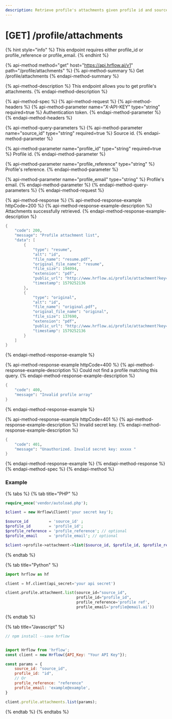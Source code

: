 ```yaml
---
description: Retrieve profile's attachments given profile id and source id.
---
```


# \[GET\] /profile/attachments

{% hint style="info" %}
This endpoint requires either profile\_id or profile\_reference or profile\_email.
{% endhint %}

{% api-method method="get" host="https://api.hrflow.ai/v1" path="/profile/attachments" %}
{% api-method-summary %}
Get /profile/attachments
{% endapi-method-summary %}

{% api-method-description %}
This endpoint allows you to get profile's attachments.
{% endapi-method-description %}

{% api-method-spec %}
{% api-method-request %}
{% api-method-headers %}
{% api-method-parameter name="X-API-KEY" type="string" required=true %}
Authentication token.
{% endapi-method-parameter %}
{% endapi-method-headers %}

{% api-method-query-parameters %}
{% api-method-parameter name="source\_id" type="string" required=true %}
Source id.
{% endapi-method-parameter %}

{% api-method-parameter name="profile\_id" type="string" required=true %}
Profile id.
{% endapi-method-parameter %}

{% api-method-parameter name="profile\_reference" type="string" %}
Profile's reference.
{% endapi-method-parameter %}

{% api-method-parameter name="profile\_email" type="string" %}
Profile's email.
{% endapi-method-parameter %}
{% endapi-method-query-parameters %}
{% endapi-method-request %}

{% api-method-response %}
{% api-method-response-example httpCode=200 %}
{% api-method-response-example-description %}
Attachments successfully retrieved.
{% endapi-method-response-example-description %}

```scheme
{
    "code": 200,
    "message": "Profile attachment list",
    "data": [
        {
            "type": "resume",
            "alt": "id",
            "file_name": "resume.pdf",
            "original_file_name": "resume",
            "file_size": 194094,
            "extension": "pdf",
            "public_url": "http://www.hrflow.ai/profile/attachment?key=key_value&type=resume",
            "timestamp": 1579252136
        },
        {
            "type": "original",
            "alt": "id",
            "file_name": "original.pdf",
            "original_file_name": "original",
            "file_size": 137690,
            "extension": "pdf",
            "public_url": "http://www.hrflow.ai/profile/attachment?key=key_value=&type=original",
            "timestamp": 1579252136
        }
    ]
}
```
{% endapi-method-response-example %}

{% api-method-response-example httpCode=400 %}
{% api-method-response-example-description %}
Could not find a profile matching this query.
{% endapi-method-response-example-description %}

```scheme
{
    "code": 400,
    "message": "Invalid profile array"
}
```
{% endapi-method-response-example %}

{% api-method-response-example httpCode=401 %}
{% api-method-response-example-description %}
Invalid secret key.
{% endapi-method-response-example-description %}

```scheme
{
    "code": 401,
    "message": "Unauthorized. Invalid secret key: xxxxx "
}
```
{% endapi-method-response-example %}
{% endapi-method-response %}
{% endapi-method-spec %}
{% endapi-method %}

### Example

{% tabs %}
{% tab title="PHP" %}
```php
require_once('vendor/autoload.php');

$client = new Hrflow\Client('your secret key');

$source_id         = 'source_id' ;
$profile_id        = 'profile_id';
$profile_reference = 'profile_reference'; // optional
$profile_email     = 'profile_email'; // optional

$client->profile->attachment->list($source_id, $profile_id, $profile_reference, $profile_email);
```
{% endtab %}

{% tab title="Python" %}
```python
import hrflow as hf

client = hf.client(api_secret='your api secret')

client.profile.attachment.list(source_id="source_id",
                               profile_id="profile_id",
                               profile_reference='profile ref',
                               profile_email='profile@email.ai'))
```
{% endtab %}

{% tab title="Javascript" %}
```javascript
// npm install --save hrflow


import Hrflow from 'hrflow';
const client = new Hrflow({API_Key: "Your API Key"});

const params = {
    source_id: "source_id",
    profile_id: "id",
    // Or
    profile_reference: "reference"
    profile_email: 'example@example',
}

client.profile.attachments.list(params);
```
{% endtab %}
{% endtabs %}

